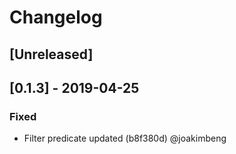 # Changelog

## [Unreleased]

## [0.1.3] - 2019-04-25

### Fixed

* Filter predicate updated (b8f380d) @joakimbeng
